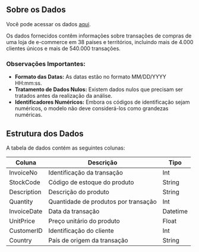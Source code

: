 ## Sobre os Dados

Você pode acessar os dados [aqui](https://www.kaggle.com/datasets/carrie1/ecommerce-data).

Os dados fornecidos contêm informações sobre transações de compras de uma loja de e-commerce em 38 países e territórios, incluindo mais de 4.000 clientes únicos e mais de 540.000 transações.

### Observações Importantes:
- **Formato das Datas:** As datas estão no formato MM/DD/YYYY HH:mm:ss.
- **Tratamento de Dados Nulos:** Existem dados nulos que precisam ser tratados antes da realização da análise.
- **Identificadores Numéricos:** Embora os códigos de identificação sejam numéricos, o modelo não deve considerá-los como grandezas numéricas.

## Estrutura dos Dados

A tabela de dados contém as seguintes colunas:

| Coluna      | Descrição                                   | Tipo     |
|-------------|---------------------------------------------|----------|
| InvoiceNo   | Identificação da transação                  | Int      |
| StockCode   | Código de estoque do produto                 | String   |
| Description | Descrição do produto                         | String   |
| Quantity    | Quantidade de produtos por transação        | Int      |
| InvoiceDate | Data da transação                           | Datetime |
| UnitPrice   | Preço unitário do produto                   | Float    |
| CustomerID  | Identificação do cliente                     | Int      |
| Country     | País de origem da transação                 | String   |
